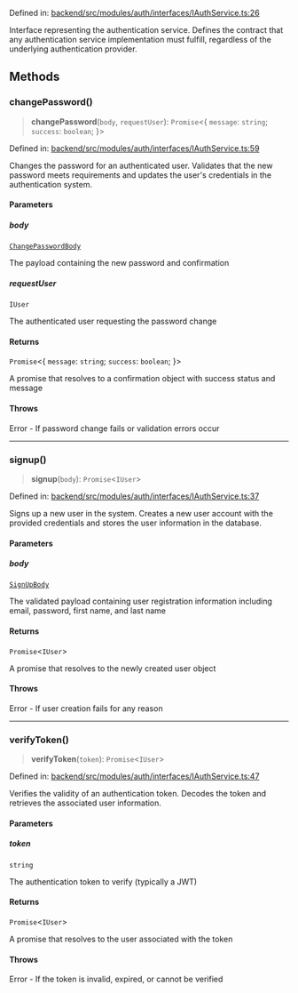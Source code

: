 Defined in: [backend/src/modules/auth/interfaces/IAuthService.ts:26](https://github.com/saaranshgarg1/vibe/blob/92f3eed6f8b269ad4e4d39a2fa93008a887aa76f/backend/src/modules/auth/interfaces/IAuthService.ts#L26)

Interface representing the authentication service.
Defines the contract that any authentication service implementation
must fulfill, regardless of the underlying authentication provider.

## Methods

### changePassword()

> **changePassword**(`body`, `requestUser`): `Promise`\<\{ `message`: `string`; `success`: `boolean`; \}\>

Defined in: [backend/src/modules/auth/interfaces/IAuthService.ts:59](https://github.com/saaranshgarg1/vibe/blob/92f3eed6f8b269ad4e4d39a2fa93008a887aa76f/backend/src/modules/auth/interfaces/IAuthService.ts#L59)

Changes the password for an authenticated user.
Validates that the new password meets requirements and updates
the user's credentials in the authentication system.

#### Parameters

##### body

[`ChangePasswordBody`](../../Other/auth.ChangePasswordBody.md)

The payload containing the new password and confirmation

##### requestUser

`IUser`

The authenticated user requesting the password change

#### Returns

`Promise`\<\{ `message`: `string`; `success`: `boolean`; \}\>

A promise that resolves to a confirmation object with success status and message

#### Throws

Error - If password change fails or validation errors occur

***

### signup()

> **signup**(`body`): `Promise`\<`IUser`\>

Defined in: [backend/src/modules/auth/interfaces/IAuthService.ts:37](https://github.com/saaranshgarg1/vibe/blob/92f3eed6f8b269ad4e4d39a2fa93008a887aa76f/backend/src/modules/auth/interfaces/IAuthService.ts#L37)

Signs up a new user in the system.
Creates a new user account with the provided credentials and
stores the user information in the database.

#### Parameters

##### body

[`SignUpBody`](../../Other/auth.SignUpBody.md)

The validated payload containing user registration information
              including email, password, first name, and last name

#### Returns

`Promise`\<`IUser`\>

A promise that resolves to the newly created user object

#### Throws

Error - If user creation fails for any reason

***

### verifyToken()

> **verifyToken**(`token`): `Promise`\<`IUser`\>

Defined in: [backend/src/modules/auth/interfaces/IAuthService.ts:47](https://github.com/saaranshgarg1/vibe/blob/92f3eed6f8b269ad4e4d39a2fa93008a887aa76f/backend/src/modules/auth/interfaces/IAuthService.ts#L47)

Verifies the validity of an authentication token.
Decodes the token and retrieves the associated user information.

#### Parameters

##### token

`string`

The authentication token to verify (typically a JWT)

#### Returns

`Promise`\<`IUser`\>

A promise that resolves to the user associated with the token

#### Throws

Error - If the token is invalid, expired, or cannot be verified
